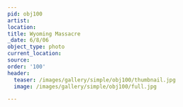 ```yaml
---
pid: obj100
artist:
location:
title: Wyoming Massacre
_date: 6/8/06
object_type: photo
current_location:
source:
order: '100'
header:
  teaser: /images/gallery/simple/obj100/thumbnail.jpg
  image: /images/gallery/simple/obj100/full.jpg

---
```

